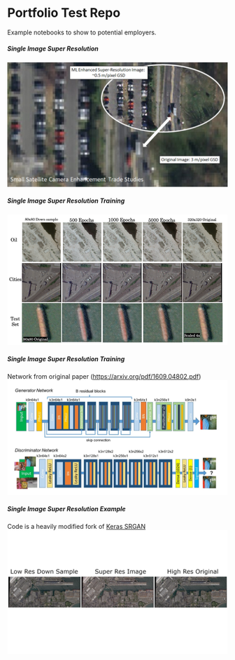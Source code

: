 # Portfolio Test Repo

Example notebooks to show to potential employers.

##### Single Image Super Resolution

![Super Resolution Viz](../refs/sisr.png)

##### Single Image Super Resolution Training

![Super Resolution Training Viz](../refs/sisr_training.png)

##### Single Image Super Resolution Training
Network from original paper (https://arxiv.org/pdf/1609.04802.pdf)
![Super Resolution Network Viz](../refs/srgan_network.jpg)

##### Single Image Super Resolution Example

Code is a heavily modified fork of [Keras SRGAN](https://github.com/deepak112/Keras-SRGAN)
![Super Resolution Example Viz](../refs/super_resolution_image.png)
